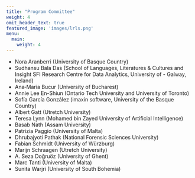 ```yaml
---
title: "Program Committee"
weight: 4
omit_header_text: true
featured_image: 'images/lrls.png'
menu:
  main:
    weight: 4
---
```


- Nora Aranberri (University of Basque Country)
- Sudhansu Bala Das (School of Languages, Literatures & Cultures and Insight SFI Research Centre for Data Analytics, University of - Galway, Ireland)
- Ana‑Maria Bucur (University of Bucharest)
- Annie Lee En-Shiun (Ontario Tech University and University of Toronto)
- Sofía García González (imaxin software, University of the Basque Country)
- Albert Gatt (Utretch University)
- Teresa Lynn (Mohamed bin Zayed University of Artificial Intelligence)
- Basab Nath (Assam University)
- Patrizia Paggio (University of Malta)
- Dhrubajyoti Pathak (National Forensic Sciences University)
- Fabian Schmidt (University of Würzburg)
- Marijn Schraagen (Utretch University)
- A. Seza Doğruöz (University of Ghent)
- Marc Tanti (University of Malta)
- Sunita Warjri (University of South Bohemia)
